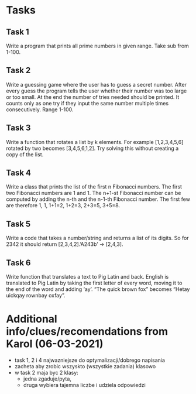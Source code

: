 # Tasks

## Task 1
Write a program that prints all prime numbers in given range. Take sub from 1-100.

## Task 2
Write a guessing game where the user has to guess a secret number. After every guess the program tells the user whether their number was too large or too small. At the end the number of tries needed should be printed. It counts only as one try if they input the same number multiple times consecutively. Range 1-100.

## Task 3
Write a function that rotates a list by k elements. For example [1,2,3,4,5,6] rotated by two becomes [3,4,5,6,1,2]. Try solving this without creating a copy of the list.

## Task 4
Write a class that prints the list of the first n Fibonacci numbers. The first two Fibonacci numbers are 1 and 1. The n+1-st Fibonacci number can be computed by adding the n-th and the n-1-th Fibonacci number. The first few are therefore 1, 1, 1+1=2, 1+2=3, 2+3=5, 3+5=8.

## Task 5
Write a code that takes a number/string and returns a list of its digits. So for 2342 it should return [2,3,4,2].’A243b’ -> [2,4,3].

## Task 6
Write function that translates a text to Pig Latin and back. English is translated to Pig Latin by taking the first letter of every word, moving it to the end of the word and adding ‘ay’. “The quick brown fox” becomes “Hetay uickqay rownbay oxfay”.

# Additional info/clues/recomendations from Karol (06-03-2021)

- task 1, 2 i 4 najwazniejsze do optymalizacji/dobrego napisania
- zacheta aby zrobic wszyskto (wszystkie zadania) klasowo
- w task 2 maja byc 2 klasy:
  + jedna zgaduje/pyta,
  + druga wybiera tajemna liczbe i udziela odpowiedzi
